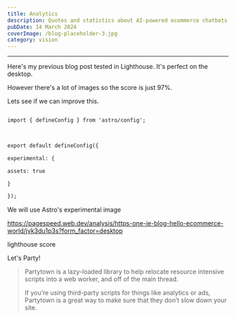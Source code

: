 ```yaml
---
title: Analytics
description: Quotes and statistics about AI-powered ecommerce chatbots
pubDate: 14 March 2024
coverImage: /blog-placeholder-3.jpg
category: vision
---
```

---

Here's my previous blog post tested in Lighthouse. It's perfect on the desktop.

  

However there's a lot of images so the score is just 97%.

  

Lets see if we can improve this.

```html

import { defineConfig } from 'astro/config';

  

export default defineConfig({

experimental: {

assets: true

}

});

```

We will use Astro's experimental image

  

https://pagespeed.web.dev/analysis/https-one-ie-blog-hello-ecommerce-world/jvk3du1p3s?form_factor=desktop

  
  
  

lighthouse score

Let's Party!

  

<Blockquote name="Astro Docs">

Partytown is a lazy-loaded library to help relocate resource intensive scripts into a web worker, and off of the main thread.

  

If you’re using third-party scripts for things like analytics or ads, Partytown is a great way to make sure that they don’t slow down your site.

</Blockquote>